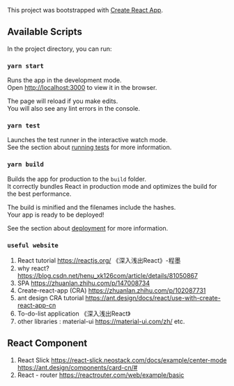 This project was bootstrapped with [Create React App](https://github.com/facebook/create-react-app).

## Available Scripts

In the project directory, you can run:

### `yarn start`

Runs the app in the development mode.<br />
Open [http://localhost:3000](http://localhost:3000) to view it in the browser.

The page will reload if you make edits.<br />
You will also see any lint errors in the console.

### `yarn test`

Launches the test runner in the interactive watch mode.<br />
See the section about [running tests](https://facebook.github.io/create-react-app/docs/running-tests) for more information.

### `yarn build`

Builds the app for production to the `build` folder.<br />
It correctly bundles React in production mode and optimizes the build for the best performance.

The build is minified and the filenames include the hashes.<br />
Your app is ready to be deployed!

See the section about [deployment](https://facebook.github.io/create-react-app/docs/deployment) for more information.

### `useful website`

1. React tutorial  https://reactjs.org/    《深入浅出React》-程墨
2. why react? https://blog.csdn.net/henu_xk126com/article/details/81050867
3. SPA https://zhuanlan.zhihu.com/p/147008734
4. Create-react-app (CRA)  https://zhuanlan.zhihu.com/p/102087731
5. ant design CRA tutorial https://ant.design/docs/react/use-with-create-react-app-cn
6. To-do-list  application 《深入浅出React》
7. other libraries : material-ui https://material-ui.com/zh/  etc.

## React Component

1. React Slick https://react-slick.neostack.com/docs/example/center-mode  https://ant.design/components/card-cn/#
2. React - router https://reactrouter.com/web/example/basic